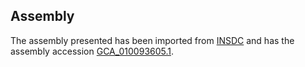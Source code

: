 
Assembly
--------

The assembly presented has been imported from 
[INSDC](http://www.insdc.org) and has the assembly accession
[GCA\_010093605.1](http://www.ebi.ac.uk/ena/data/view/GCA_010093605.1).

